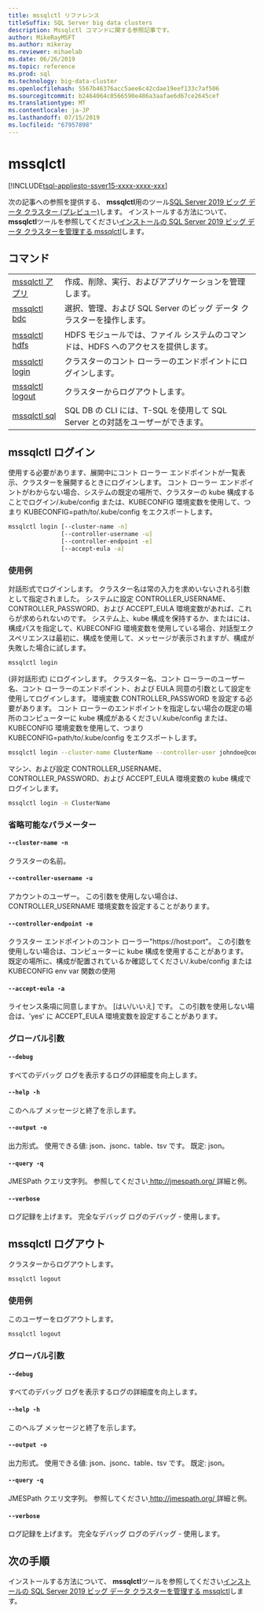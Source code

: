 ```yaml
---
title: mssqlctl リファレンス
titleSuffix: SQL Server big data clusters
description: Mssqlctl コマンドに関する参照記事です。
author: MikeRayMSFT
ms.author: mikeray
ms.reviewer: mihaelab
ms.date: 06/26/2019
ms.topic: reference
ms.prod: sql
ms.technology: big-data-cluster
ms.openlocfilehash: 5567b46376acc5aee6c42cdae19eef133c7af506
ms.sourcegitcommit: b2464064c0566590e486a3aafae6d67ce2645cef
ms.translationtype: MT
ms.contentlocale: ja-JP
ms.lasthandoff: 07/15/2019
ms.locfileid: "67957898"
---
```

# <a name="mssqlctl"></a>mssqlctl

[!INCLUDE[tsql-appliesto-ssver15-xxxx-xxxx-xxx](../includes/tsql-appliesto-ssver15-xxxx-xxxx-xxx.md)]

次の記事への参照を提供する、 **mssqlctl**用のツール[SQL Server 2019 ビッグ データ クラスター (プレビュー)](big-data-cluster-overview.md)します。 インストールする方法について、 **mssqlctl**ツールを参照してください[インストールの SQL Server 2019 ビッグ データ クラスターを管理する mssqlctl](deploy-install-mssqlctl.md)します。

## <a name="commands"></a>コマンド
|     |     |
| --- | --- |
|[mssqlctl アプリ](reference-mssqlctl-app.md) | 作成、削除、実行、およびアプリケーションを管理します。 |
|[mssqlctl bdc](reference-mssqlctl-bdc.md) | 選択、管理、および SQL Server のビッグ データ クラスターを操作します。 |
|[mssqlctl hdfs](reference-mssqlctl-hdfs.md) | HDFS モジュールでは、ファイル システムのコマンドは、HDFS へのアクセスを提供します。 |
[mssqlctl login](#mssqlctl-login) | クラスターのコント ローラーのエンドポイントにログインします。
[mssqlctl logout](#mssqlctl-logout) | クラスターからログアウトします。
|[mssqlctl sql](reference-mssqlctl-sql.md) | SQL DB の CLI には、T-SQL を使用して SQL Server との対話をユーザーができます。 |
## <a name="mssqlctl-login"></a>mssqlctl ログイン
使用する必要があります、展開中にコント ローラー エンドポイントが一覧表示、クラスターを展開するときにログインします。  コント ローラー エンドポイントがわからない場合、システムの既定の場所で、クラスターの kube 構成することでログイン<user home>/.kube/config または、KUBECONFIG 環境変数を使用して、つまり KUBECONFIG=path/to/.kube/config をエクスポートします。
```bash
mssqlctl login [--cluster-name -n] 
               [--controller-username -u]  
               [--controller-endpoint -e]  
               [--accept-eula -a]
```
### <a name="examples"></a>使用例
対話形式でログインします。 クラスター名は常の入力を求めいないされる引数として指定されました。 システムに設定 CONTROLLER_USERNAME、CONTROLLER_PASSWORD、および ACCEPT_EULA 環境変数があれば、これらが求められないのです。 システム上、kube 構成を保持するか、またはには、構成パスを指定して、KUBECONFIG 環境変数を使用している場合、対話型エクスペリエンスは最初に、構成を使用して、メッセージが表示されますが、構成が失敗した場合に試します。
```bash
mssqlctl login
```
(非対話形式) にログインします。 クラスター名、コント ローラーのユーザー名、コント ローラーのエンドポイント、および EULA 同意の引数として設定を使用してログインします。 環境変数 CONTROLLER_PASSWORD を設定する必要があります。  コント ローラーのエンドポイントを指定しない場合の既定の場所のコンピューターに kube 構成があるください<user home>/.kube/config または、KUBECONFIG 環境変数を使用して、つまり KUBECONFIG=path/to/.kube/config をエクスポートします。
```bash
mssqlctl login --cluster-name ClusterName --controller-user johndoe@contoso.com  --controller-endpoint https://<ip>:30080 --accept-eula yes
```
マシン、および設定 CONTROLLER_USERNAME、CONTROLLER_PASSWORD、および ACCEPT_EULA 環境変数の kube 構成でログインします。
```bash
mssqlctl login -n ClusterName
```
### <a name="optional-parameters"></a>省略可能なパラメーター
#### `--cluster-name -n`
クラスターの名前。
#### `--controller-username -u`
アカウントのユーザー。 この引数を使用しない場合は、CONTROLLER_USERNAME 環境変数を設定することがあります。
#### `--controller-endpoint -e`
クラスター エンドポイントのコント ローラー"https://host:port"。 この引数を使用しない場合は、コンピューターに kube 構成を使用することがあります。 既定の場所に、構成が配置されているか確認してください<user home>/.kube/config または KUBECONFIG env var 関数の使用
#### `--accept-eula -a`
ライセンス条項に同意しますか。 [はい/いいえ] です。 この引数を使用しない場合は、'yes' に ACCEPT_EULA 環境変数を設定することがあります。
### <a name="global-arguments"></a>グローバル引数
#### `--debug`
すべてのデバッグ ログを表示するログの詳細度を向上します。
#### `--help -h`
このヘルプ メッセージと終了を示します。
#### `--output -o`
出力形式。  使用できる値: json、jsonc、table、tsv です。  既定: json。
#### `--query -q`
JMESPath クエリ文字列。 参照してください[ http://jmespath.org/ ](http://jmespath.org/])詳細と例。
#### `--verbose`
ログ記録を上げます。 完全なデバッグ ログのデバッグ - 使用します。
## <a name="mssqlctl-logout"></a>mssqlctl ログアウト
クラスターからログアウトします。
```bash
mssqlctl logout 
```
### <a name="examples"></a>使用例
このユーザーをログアウトします。
```bash
mssqlctl logout
```
### <a name="global-arguments"></a>グローバル引数
#### `--debug`
すべてのデバッグ ログを表示するログの詳細度を向上します。
#### `--help -h`
このヘルプ メッセージと終了を示します。
#### `--output -o`
出力形式。  使用できる値: json、jsonc、table、tsv です。  既定: json。
#### `--query -q`
JMESPath クエリ文字列。 参照してください[ http://jmespath.org/ ](http://jmespath.org/])詳細と例。
#### `--verbose`
ログ記録を上げます。 完全なデバッグ ログのデバッグ - 使用します。

## <a name="next-steps"></a>次の手順

インストールする方法について、 **mssqlctl**ツールを参照してください[インストールの SQL Server 2019 ビッグ データ クラスターを管理する mssqlctl](deploy-install-mssqlctl.md)します。